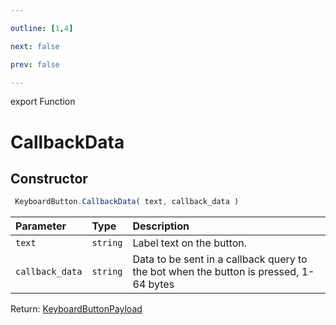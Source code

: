 ```yaml
---

outline: [1,4]

next: false

prev: false

---
```


export Function
# CallbackData

## Constructor
```ts
 KeyboardButton.CallbackData( text, callback_data )
 ```
| Parameter | Type | Description |
| :--- | :--- | :--- |
| `text` | `string` | Label text on the button. |
| `callback_data` | `string` | Data to be sent in a callback query to the bot when the button is pressed, 1-64 bytes |

Return: [KeyboardButtonPayload](../../../interfaces/KeyboardButtonPayload.md)
